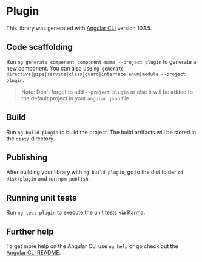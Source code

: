 # Plugin

This library was generated with [Angular CLI](https://github.com/angular/angular-cli) version 10.1.5.

## Code scaffolding

Run `ng generate component component-name --project plugin` to generate a new component. You can also use `ng generate directive|pipe|service|class|guard|interface|enum|module --project plugin`.
> Note: Don't forget to add `--project plugin` or else it will be added to the default project in your `angular.json` file. 

## Build

Run `ng build plugin` to build the project. The build artifacts will be stored in the `dist/` directory.

## Publishing

After building your library with `ng build plugin`, go to the dist folder `cd dist/plugin` and run `npm publish`.

## Running unit tests

Run `ng test plugin` to execute the unit tests via [Karma](https://karma-runner.github.io).

## Further help

To get more help on the Angular CLI use `ng help` or go check out the [Angular CLI README](https://github.com/angular/angular-cli/blob/master/README.md).
